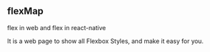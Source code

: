## flexMap
flex in web and flex in react-native

It is a web page to show all Flexbox Styles, and make it easy for you.
